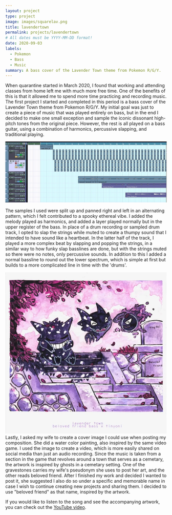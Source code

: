 ```yaml
---
layout: project
type: project
image: images/squarelav.png
title: lavendertown
permalink: projects/lavendertown
# All dates must be YYYY-MM-DD format!
date: 2020-09-03
labels:
  - Pokemon
  - Bass
  - Music
summary: A bass cover of the Lavender Town theme from Pokemon R/G/Y.
---
```


When quarantine started in March 2020, I found that working and attending classes from home left me with much more free time. One of the benefits of this is that it allowed me to spend more time practicing and recording music. The first project I started and completed in this period is a bass cover of the Lavender Town theme from Pokemon R/G/Y. My initial goal was just to create a piece of music that was played entirely on bass, but in the end I decided to make one small exception and sample the iconic dissonant high-pitch tones from the original piece. However, the rest is all played on a bass guitar, using a combination of harmonics, percussive slapping, and traditional playing.

<img class="ui center spaced image" src="../images/spookrecording.JPG">

The samples I used were split up and panned right and left in an alternating pattern, which I felt contributed to a spooky ethereal vibe. I added the melody played as harmonics, and added a layer played normally but in the upper register of the bass. In place of a drum recording or sampled drum track, I opted to slap the strings while muted to create a thumpy sound that I intended to have sound like a heartbeat. In the latter half of the track, I played a more complex beat by slapping and popping the strings, in a similar way to how funky slap basslines are done, but with the strings muted so there were no notes, only percussive sounds. In addition to this I added a normal bassline to round out the lower spectrum, which is simple at first but builds to a more complicated line in time with the 'drums'.

<img class="ui right spaced image" src="../images/lav.jpg"> Lastly, I asked my wife to create a cover image I could use when posting my composition. She did a water color painting, also inspired by the same video game. I used the image to create a video, which is more easily shared on social media than just an audio recording. Since the music is taken from a section in the game that revolves around a town that serves as a cemetary, the artwork is inspired by ghosts in a cemetary setting. One of the gravestones carries my wife's pseudonym she uses to post her art, and the other reads beloved friend. After I finished my work and decided I wanted to post it, she suggested I also do so under a specific and memorable name in case I wish to continue creating new projects and sharing them. I decided to use "beloved friend" as that name, inspired by the artwork.

If you would like to listen to the song and see the accompanying artwork, you can check out the [YouTube video](https://www.youtube.com/watch?v=uwhetHwG7iE&t).



